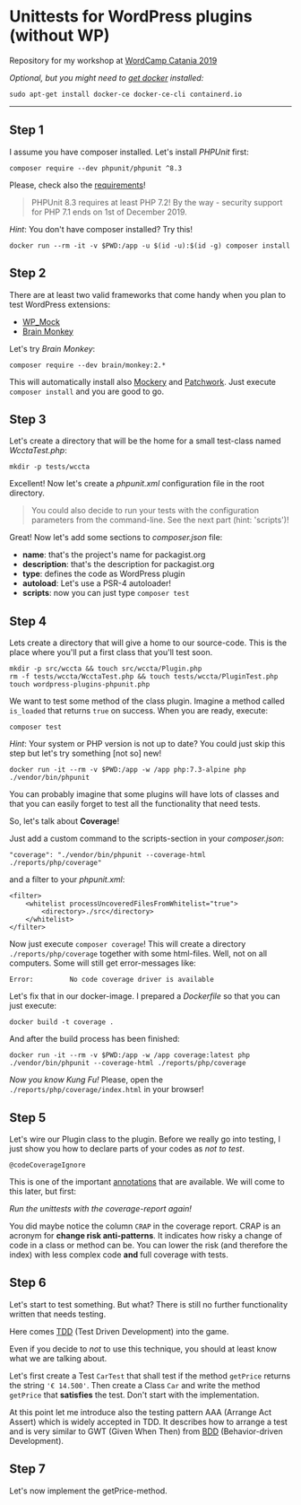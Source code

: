# Unittests for WordPress plugins (without WP)

Repository for my workshop at [WordCamp Catania 2019](https://2019.catania.wordcamp.org/)

_Optional, but you might need to [get docker](https://docs.docker.com/install/) installed:_
                       
    sudo apt-get install docker-ce docker-ce-cli containerd.io

---

## Step 1

I assume you have composer installed. Let's install *PHPUnit* first:

    composer require --dev phpunit/phpunit ^8.3

Please, check also the [requirements](https://phpunit.readthedocs.io/en/8.3/installation.html#requirements)!

> PHPUnit 8.3 requires at least PHP 7.2! By the way - security support for PHP 7.1 ends on 1st of December 2019.

_Hint_: You don't have composer installed? Try this!

    docker run --rm -it -v $PWD:/app -u $(id -u):$(id -g) composer install
 
## Step 2

There are at least two valid frameworks that come handy when you plan to test WordPress extensions:

- [WP_Mock](https://github.com/10up/wp_mock)
- [Brain Monkey](https://brain-wp.github.io/BrainMonkey/)

Let's try *Brain Monkey*:

`composer require --dev brain/monkey:2.*`

This will automatically install also [Mockery](http://docs.mockery.io/en/latest/) and [Patchwork](http://patchwork2.org/). Just execute `composer install` and you are good to go.

## Step 3

Let's create a directory that will be the home for a small test-class named *WcctaTest.php*:

    mkdir -p tests/wccta

Excellent! Now let's create a *phpunit.xml* configuration file in the root directory.

> You could also decide to run your tests with the configuration parameters from the command-line. See the next part (hint: 'scripts')!  

Great! Now let's add some sections to *composer.json* file:

- **name**: that's the project's name for packagist.org
- **description**: that's the description for packagist.org
- **type**: defines the code as WordPress plugin 
- **autoload**: Let's use a PSR-4 autoloader!
- **scripts**: now you can just type `composer test`

## Step 4

Lets create a directory that will give a home to our source-code. This is the place where you'll put a first class that you'll test soon.

    mkdir -p src/wccta && touch src/wccta/Plugin.php
    rm -f tests/wccta/WcctaTest.php && touch tests/wccta/PluginTest.php
    touch wordpress-plugins-phpunit.php

We want to test some method of the class plugin. Imagine a method called `is_loaded` that returns `true` on success. When you are ready, execute:

    composer test

_Hint_: Your system or PHP version is not up to date? You could just skip this step but let's try something [not so] new!
        
    docker run -it --rm -v $PWD:/app -w /app php:7.3-alpine php ./vendor/bin/phpunit
 
You can probably imagine that some plugins will have lots of classes and that you can easily forget to test all the functionality that need tests.

So, let's talk about __Coverage__!

Just add a custom command to the scripts-section in your *composer.json*:

    "coverage": "./vendor/bin/phpunit --coverage-html ./reports/php/coverage"

and a filter to your *phpunit.xml*:

    <filter>
        <whitelist processUncoveredFilesFromWhitelist="true">
            <directory>./src</directory>
        </whitelist>
    </filter>

Now just execute `composer coverage`! This will create a directory `./reports/php/coverage` together with some html-files. Well, not on all computers. Some will still get error-messages like:

    Error:         No code coverage driver is available

Let's fix that in our docker-image. I prepared a _Dockerfile_ so that you can just execute:
                                    
    docker build -t coverage .

And after the build process has been finished:

    docker run -it --rm -v $PWD:/app -w /app coverage:latest php ./vendor/bin/phpunit --coverage-html ./reports/php/coverage
    
_Now you know Kung Fu!_ Please, open the `./reports/php/coverage/index.html` in your browser!

## Step 5

Let's wire our Plugin class to the plugin. Before we really go into testing, I just show you how to declare parts of your codes as _not to test_.

    @codeCoverageIgnore
    
This is one of the important [annotations](https://phpunit.readthedocs.io/en/8.3/annotations.html) that are available. We will come to this later, but first:

_Run the unittests with the coverage-report again!_

You did maybe notice the column `CRAP` in the coverage report. CRAP is an acronym for **change risk anti-patterns**. It indicates how risky a change of code in a class or method can be. You can lower the risk (and therefore the index) with less complex code **and** full coverage with tests.
    
## Step 6

Let's start to test something. But what? There is still no further functionality written that needs testing.
 
Here comes [TDD](https://it.wikipedia.org/wiki/Test_driven_development) (Test Driven Development) into the game.

Even if you decide to *not* to use this technique, you should at least know what we are talking about.

Let's first create a Test `CarTest` that shall test if the method `getPrice` returns the string `'€ 14.500'`. Then create a Class `Car` and write the method `getPrice` that **satisfies** the test. Don't start with the implementation.

At this point let me introduce also the testing pattern AAA (Arrange Act Assert) which is widely accepted in TDD. It describes how to arrange a test and is very similar to GWT (Given When Then) from [BDD](https://en.wikipedia.org/wiki/Behavior-driven_development) (Behavior-driven Development).

## Step 7

Let's now implement the getPrice-method. 